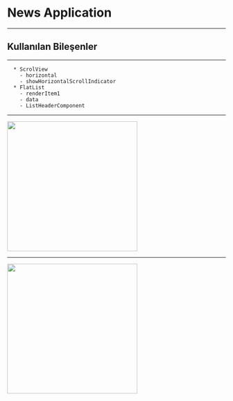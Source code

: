 # News Application

---

## Kullanılan Bileşenler
---

      * ScrolView
        - horizontal
        - showHorizontalScrollIndicator
      * FlatList
        - renderItem1
        - data
        - ListHeaderComponent


---




<a target="_blank" href="./SS/bodySS.gif">
<img src="./SS/bodySS.gif" width="300">
</a>




---



<a target="_blank" href="./SS/bannerSS.gif">
<img src="./SS/bannerSS.gif" width="300">
</a>

